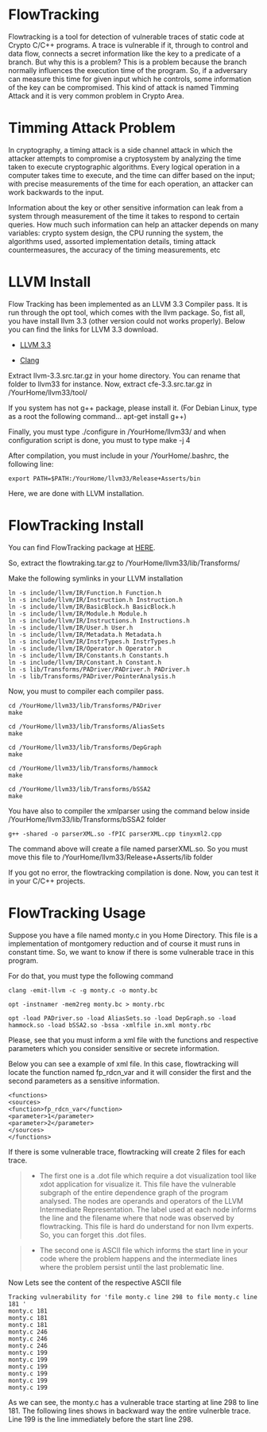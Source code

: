 # FlowTracking #

Flowtracking is a tool for detection of vulnerable traces of static code at Crypto C/C++ programs. A trace is vulnerable if it, through to control and data flow, connects a secret information like the key to a predicate of a branch. But why this is a problem? This is a problem because the branch normally influences the execution time of the program. So, if a adversary can measure this time for given input which he controls, some information of the key can be compromised. This kind of attack is named Timming Attack and it is very common problem in Crypto Area.


# Timming Attack Problem #

In cryptography, a timing attack is a side channel attack in which the attacker attempts to compromise a cryptosystem by analyzing the time taken to execute cryptographic algorithms. Every logical operation in a computer takes time to execute, and the time can differ based on the input; with precise measurements of the time for each operation, an attacker can work backwards to the input.

Information about the key or other sensitive information can leak from a system through measurement of the time it takes to respond to certain queries. How much such information can help an attacker depends on many variables: crypto system design, the CPU running the system, the algorithms used, assorted implementation details, timing attack countermeasures, the accuracy of the timing measurements, etc

# LLVM Install #

Flow Tracking has been implemented as an LLVM 3.3 Compiler pass. It is run through the opt tool, which comes with the llvm package. So, fist all, you have install llvm 3.3 (other version could not works properly). Below you can find the links for LLVM 3.3 download.

- [LLVM 3.3](http://www.llvm.org/releases/3.3/llvm-3.3.src.tar.gz#)

- [Clang](http://www.llvm.org/releases/3.3/cfe-3.3.src.tar.gz#)

Extract llvm-3.3.src.tar.gz in your home directory. You can rename that folder to llvm33 for instance.
Now, extract cfe-3.3.src.tar.gz in /YourHome/llvm33/tool/

If you system has not g++ package, please install it. (For Debian Linux, type as a root the following command... apt-get install g++)

Finally, you must type ./configure in /YourHome/llvm33/ and when configuration script is done, you must to type make -j 4

After compilation, you must include in your /YourHome/.bashrc, the following line:
```
export PATH=$PATH:/YourHome/llvm33/Release+Asserts/bin
```

Here, we are done with LLVM installation.

# FlowTracking  Install #

You can find FlowTracking package at [HERE](http://www.dcc.ufmg.br/~brunors/flowtracking.tar.gz#).

So, extract the flowtraking.tar.gz to /YourHome/llvm33/lib/Transforms/

Make the following symlinks in your LLVM installation

```
ln -s include/llvm/IR/Function.h Function.h
ln -s include/llvm/IR/Instruction.h Instruction.h
ln -s include/llvm/IR/BasicBlock.h BasicBlock.h
ln -s include/llvm/IR/Module.h Module.h
ln -s include/llvm/IR/Instructions.h Instructions.h
ln -s include/llvm/IR/User.h User.h
ln -s include/llvm/IR/Metadata.h Metadata.h
ln -s include/llvm/IR/InstrTypes.h InstrTypes.h
ln -s include/llvm/IR/Operator.h Operator.h
ln -s include/llvm/IR/Constants.h Constants.h
ln -s include/llvm/IR/Constant.h Constant.h
ln -s lib/Transforms/PADriver/PADriver.h PADriver.h
ln -s lib/Transforms/PADriver/PointerAnalysis.h
```

Now, you must to compiler each compiler pass.

```
cd /YourHome/llvm33/lib/Transforms/PADriver
make
```

```
cd /YourHome/llvm33/lib/Transforms/AliasSets
make
```

```
cd /YourHome/llvm33/lib/Transforms/DepGraph
make
```


```
cd /YourHome/llvm33/lib/Transforms/hammock
make
```

```
cd /YourHome/llvm33/lib/Transforms/bSSA2
make
```

You have also to compiler the xmlparser using the command below inside /YourHome/llvm33/lib/Transforms/bSSA2 folder

```
g++ -shared -o parserXML.so -fPIC parserXML.cpp tinyxml2.cpp
```

The command above will create a file named parserXML.so. So you must move
this file to /YourHome/llvm33/Release+Asserts/lib folder

If you got no error, the flowtracking compilation is done. Now, you can test it in your C/C++ projects.

# FlowTracking Usage #

Suppose you have a file named monty.c in you Home Directory. This file is  a implementation of montgomery reduction and of course it must runs in constant time. So, we want to know if there is some vulnerable trace in this program.

For do that, you must type the following command

```
clang -emit-llvm -c -g monty.c -o monty.bc
```
```
opt -instnamer -mem2reg monty.bc > monty.rbc
```
```
opt -load PADriver.so -load AliasSets.so -load DepGraph.so -load hammock.so -load bSSA2.so -bssa -xmlfile in.xml monty.rbc
```

Please, see that you must inform a xml file with the functions and respective parameters which you consider sensitive or secrete information.

Below you can see a example of xml file. In this case, flowtracking will locate the function named fp\_rdcn\_var and it will consider the first and the second parameters as a sensitive information.

```
<functions>
<sources>
<function>fp_rdcn_var</function>
<parameter>1</parameter>
<parameter>2</parameter>
</sources>
</functions>
```

If there is some vulnerable trace, flowtracking will create 2 files for each trace.

> - The first one is a .dot file which require a dot visualization tool like xdot application for visualize it. This file have the vulnerable subgraph of the entire dependence graph of the program analysed. The nodes are operands and operators of the LLVM Intermediate Representation. The label used at each node informs the line and the filename where that node was observed by flowtracking. This file is hard do understand for non llvm experts.  So, you can forget this .dot files.

> - The second one is ASCII file which informs the start line in your code where the problem happens and the intermediate lines where the problem persist until the last problematic line.

Now Lets see the content of the respective ASCII file

```
Tracking vulnerability for 'file monty.c line 298 to file monty.c line 181 '
monty.c 181
monty.c 181
monty.c 181
monty.c 246
monty.c 246
monty.c 246
monty.c 199
monty.c 199
monty.c 199
monty.c 199
monty.c 199
monty.c 199
```

As we can see, the monty.c has a vulnerable trace starting at line 298 to line 181. The following lines shows in backward way the entire vulnerble trace. Line 199 is the line immediately before the start line 298.